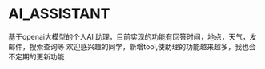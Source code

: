 # AI_ASSISTANT
基于openai大模型的个人AI 助理，目前实现的功能有回答时间，地点，天气，发邮件，搜索查询等 
欢迎感兴趣的同学，新增tool,使助理的功能越来越多，我也会不定期的更新功能
